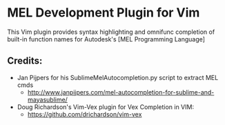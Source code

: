 # MEL Development Plugin for Vim

This Vim plugin provides syntax highlighting and
omnifunc completion of built-in function names for Autodesk's
[MEL Programming Language]

## Credits:
 - Jan Pijpers for his SublimeMelAutocompletion.py script to extract MEL cmds
    * http://www.janpijpers.com/mel-autocompletion-for-sublime-and-mayasublime/
 - Doug Richardson's Vim-Vex plugin for Vex Completion in VIM:
    * https://github.com/drichardson/vim-vex
